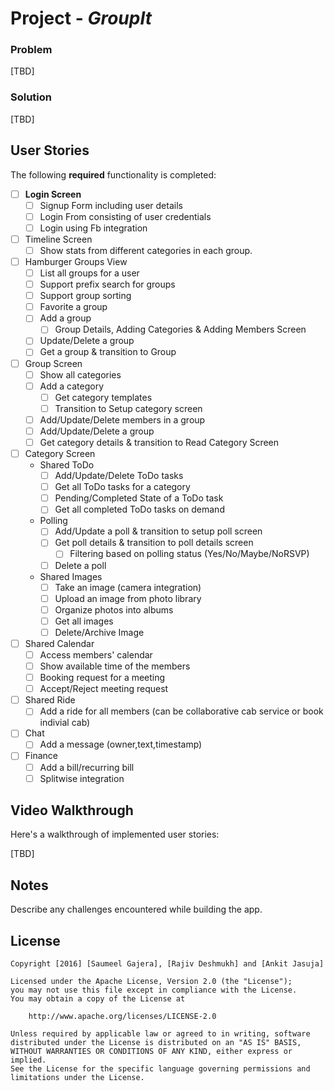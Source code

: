 # Project - *GroupIt*


### Problem

[TBD]

### Solution

[TBD]

## User Stories

The following **required** functionality is completed:

- [ ] **Login Screen**
    * [ ] Signup Form including user details
    * [ ] Login From consisting of user credentials
    * [ ] Login using Fb integration
- [ ] Timeline Screen
    * [ ] Show stats from different categories in each group.
- [ ] Hamburger Groups View
    * [ ] List all groups for a user
    * [ ] Support prefix search for groups
    * [ ] Support group sorting 
    * [ ] Favorite a group  
    * [ ] Add a group
        * [ ] Group Details, Adding Categories & Adding Members Screen
    * [ ] Update/Delete a group
    * [ ] Get a group & transition to Group 
- [ ] Group Screen
    * [ ] Show all categories
    * [ ] Add a category
        * [ ] Get category templates
        * [ ] Transition to Setup category screen
    * [ ] Add/Update/Delete members in a group
    * [ ] Add/Update/Delete a group
    * [ ] Get category details & transition to Read Category Screen
- [ ] Category Screen
    * Shared ToDo
        * [ ] Add/Update/Delete ToDo tasks
        * [ ] Get all ToDo tasks for a category
        * [ ] Pending/Completed State of a ToDo task
        * [ ] Get all completed ToDo tasks on demand
    * Polling 
        * [ ] Add/Update a poll & transition to setup poll screen
        * [ ] Get poll details & transition to poll details screen
            * [ ] Filtering based on polling status (Yes/No/Maybe/NoRSVP)
        * [ ] Delete a poll
    * Shared Images 
        * [ ] Take an image (camera integration)
        * [ ] Upload an image from photo library
        * [ ] Organize photos into albums
        * [ ] Get all images 
        * [ ] Delete/Archive Image
- [ ] Shared Calendar
    * [ ] Access members' calendar
    * [ ] Show available time of the members
    * [ ] Booking request for a meeting
    * [ ] Accept/Reject meeting request
- [ ] Shared Ride
    * [ ] Add a ride for all members (can be collaborative cab service or book indivial cab) 
- [ ] Chat
    * [ ] Add a message (owner,text,timestamp)
- [ ] Finance
    * [ ] Add a bill/recurring bill
    * [ ] Splitwise integration

## Video Walkthrough

Here's a walkthrough of implemented user stories:

[TBD]

## Notes

Describe any challenges encountered while building the app.

## License

    Copyright [2016] [Saumeel Gajera], [Rajiv Deshmukh] and [Ankit Jasuja]

    Licensed under the Apache License, Version 2.0 (the "License");
    you may not use this file except in compliance with the License.
    You may obtain a copy of the License at

        http://www.apache.org/licenses/LICENSE-2.0

    Unless required by applicable law or agreed to in writing, software
    distributed under the License is distributed on an "AS IS" BASIS,
    WITHOUT WARRANTIES OR CONDITIONS OF ANY KIND, either express or implied.
    See the License for the specific language governing permissions and
    limitations under the License.
